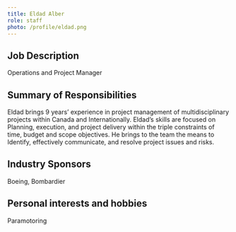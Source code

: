 ```yaml
---
title: Eldad Alber
role: staff
photo: /profile/eldad.png
---
```


## Job Description

Operations and Project Manager

## Summary of Responsibilities

Eldad brings 9 years’ experience in project management of multidisciplinary projects within Canada and Internationally. Eldad’s skills are focused on Planning, execution, and project delivery within the triple constraints of time, budget and scope objectives.  He brings to the team the means to Identify, effectively communicate, and resolve project issues and risks.

## Industry Sponsors

Boeing, Bombardier

## Personal interests and hobbies

Paramotoring
